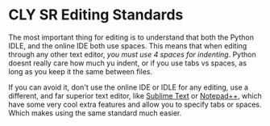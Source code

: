# CLY SR Editing Standards

The most important thing for editing is to understand that both the Python IDLE, and the online IDE both use spaces. This means that when editing through any other text editor, _you must use 4 spaces for indenting_. Python doesnt really care how much yu indent, or if you use tabs vs spaces, as long as you keep it the same between files.

If you can avoid it, don't use the online IDE or IDLE for any editing, use a different, and far superior text editor, like [Sublime Text]() or [Notepad++](), which have some very cool extra features and allow you to specify tabs or spaces. Which makes using the same standard much easier.
